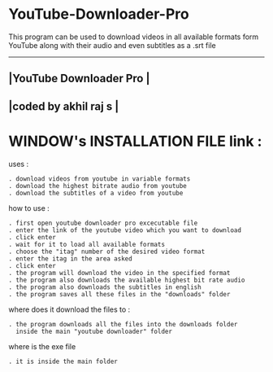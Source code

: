 # YouTube-Downloader-Pro
This program can be used to download videos in all available formats form YouTube along with their audio and even subtitles as a .srt file

 --------------------------
|YouTube Downloader Pro    |
 --------------------------
|coded by akhil raj s      |
 --------------------------

# WINDOW's INSTALLATION FILE link : 
uses :

	. download videos from youtube in variable formats 
	. download the highest bitrate audio from youtube
	. download the subtitles of a video from youtube
	
how to use :

	. first open youtube downloader pro excecutable file
	. enter the link of the youtube video which you want to download 
	. click enter
	. wait for it to load all available formats 
	. choose the "itag" number of the desired video format 
	. enter the itag in the area asked 
	. click enter 
	. the program will download the video in the specified format 
	. the program also downloads the available highest bit rate audio
	. the program also downloads the subtitles in english 
	. the program saves all these files in the "downloads" folder
	
where does it download the files to :
	
	. the program downloads all the files into the downloads folder 
	  inside the main "youtube downloader" folder
	
where is the exe file 
	
	. it is inside the main folder
